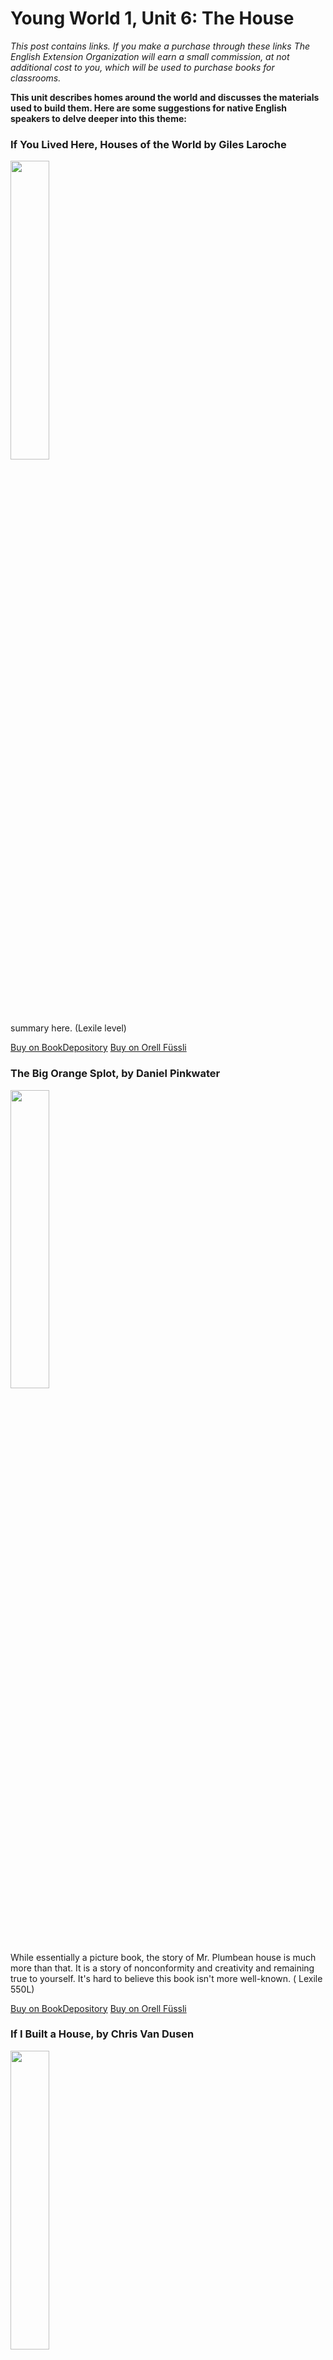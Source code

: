 # Young World 1, Unit 6: The House
*This post contains links. If you make a purchase through these links The English Extension Organization will earn a small commission, at not additional cost to you, which will be used to purchase books for classrooms.*

**This unit describes homes around the world and discusses the materials used to build them.  Here are some suggestions for native English speakers to delve deeper into this theme:**

### If You Lived Here, Houses of the World by Giles Laroche

<img src="https://i.imgur.com/eWdCAYe.png" width="35%" />

 summary here. (Lexile level)

<a href="https://www.bookdepository.com/If-You-Lived-Here-Houses-of-the-World-Giles-Laroche/9780547238920" rel="nofollow"> Buy on BookDepository</a> 
<a href="https://www.orellfuessli.ch/shop/home/artikeldetails/A1016690154" rel="nofollow"> Buy on Orell Füssli</a>

###  The Big Orange Splot, by Daniel Pinkwater

<img src="https://i.imgur.com/jvkWz2c.png" width="35%" />

While essentially a picture book, the story of Mr. Plumbean house is much more than that.  It is a story of nonconformity and creativity and remaining true to yourself.  It's hard to believe this book isn't more well-known.  ( Lexile 550L)

<a href="https://www.bookdepository.com/The-Big-Orange-Splot-Daniel-Manus-Pinkwater/9780590445108" rel="nofollow"> Buy on BookDepository</a> 
<a href="https://www.orellfuessli.ch/shop/home/suggestartikel/A1006324946?sq=The%20Big%20Orange%20Splot&stype=productName" rel="nofollow"> Buy on Orell Füssli</a>

###  If I Built a House, by Chris Van Dusen

<img src="https://i.imgur.com/kUye1iH.png" width="35%" />

Jack This is a wonderful foundation for a descriptive writing project .  ( Lexile 550L)

<a href="https://www.bookdepository.com/If-I-Built-House-Chris-Van-Dusen/9781984814845?ref=grid-view&qid=1673968527570&sr=1-4" rel="nofollow"> Buy on BookDepository</a> 
<a href="https://www.orellfuessli.ch/shop/home/artikeldetails/A1052959598" rel="nofollow"> Buy on Orell Füssli</a>



### Little House on the Prairie, by Laura Ingalls Wilder 

<img src="https://i.imgur.com/S2EMoZM.png" width="35%" />

 Historical ficition story of American pioneer life.  The Ingalls family leaves Wisconsin and heads toward Wisconsin where they set up their house on the prairie and  plant, plow, hunt and gather.  The comments about the native Americans are negative but historically accurate for the times which makes for some interesting discussion points. (Lexile level not available)

<a href="https://www.bookdepository.com/Little-House-on-Prairie-Laura-Ingalls-Wilder/9780064400022?ref=grid-view&qid=1673964359936&sr=1-1" rel="nofollow"> Buy on BookDepository</a> 
<a href="https://www.orellfuessli.ch/shop/home/artikeldetails/A1021757944" rel="nofollow"> Buy on Orell Füssli</a>


## Supplemental Activities

Explore the structures on many acres of the Ballenberg Open-Air Museum.  It has over 100 different traditional buildings which have been transported from regions all over Switzerland.  See houses of farmers, craftsmen and labourers, as well as industrial and crafting buildings which are still used for demonstrations.  Listed as a heritage site of national significance, it is a wonderful way to spend a day. 
https://www.ballenberg.ch/en/
<!--stackedit_data:
eyJoaXN0b3J5IjpbLTQ2NDk5Mjg2OSwtMTQ4NDQ2OTE4OCwyMD
Q3ODczMDE1LDk5NTIwNjcwNCwxMTk1MjYyNzYsLTExNDQyODY5
ODEsLTEyMDE3MTYwOSwxMjM2NjM5NDQsLTE2NDYxNDMzNzAsMj
ExNjU5NTIxOSwtODkxODg0ODkzXX0=
-->